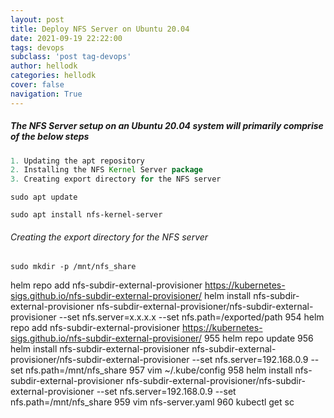 ```yaml
---
layout: post
title: Deploy NFS Server on Ubuntu 20.04
date: 2021-09-19 22:22:00
tags: devops
subclass: 'post tag-devops'
author: hellodk
categories: hellodk
cover: false
navigation: True
---
```

##### The NFS Server setup on an Ubuntu 20.04 system will primarily comprise of the below steps
```java
1. Updating the apt repository
2. Installing the NFS Kernel Server package
3. Creating export directory for the NFS server
```
```shell
sudo apt update
```
```shell
sudo apt install nfs-kernel-server
```

###### Creating the export directory for the NFS server
```shell
sudo mkdir -p /mnt/nfs_share
```



helm repo add nfs-subdir-external-provisioner https://kubernetes-sigs.github.io/nfs-subdir-external-provisioner/
helm install nfs-subdir-external-provisioner nfs-subdir-external-provisioner/nfs-subdir-external-provisioner     --set nfs.server=x.x.x.x     --set nfs.path=/exported/path
  954  helm repo add nfs-subdir-external-provisioner https://kubernetes-sigs.github.io/nfs-subdir-external-provisioner/
  955  helm repo update
  956  helm install nfs-subdir-external-provisioner nfs-subdir-external-provisioner/nfs-subdir-external-provisioner  --set nfs.server=192.168.0.9 --set nfs.path=/mnt/nfs_share
  957  vim ~/.kube/config 
  958  helm install nfs-subdir-external-provisioner nfs-subdir-external-provisioner/nfs-subdir-external-provisioner  --set nfs.server=192.168.0.9 --set nfs.path=/mnt/nfs_share
  959  vim nfs-server.yaml 
  960  kubectl get sc
